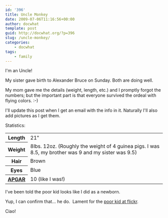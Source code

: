 ```yaml
---
id: '396'
title: Uncle Monkey
date: 2009-07-06T11:16:56+00:00
author: docwhat
template: post
guid: http://docwhat.org/?p=396
slug: /uncle-monkey/
categories:
    - docwhat
tags:
    - family
---
```


I'm an Uncle!

My sister gave birth to Alexander Bruce on Sunday. Both are doing well.

My mom gave me the details (weight, length, etc.) and I promptly forgot the
numbers; but the important part is that everyone survived the ordeal with
flying colors. :-)

I'll update this post when I get an email with the info in it. Naturally I'll
also add pictures as I get them.

Statistics:

<table border="0">
<tbody>
<tr>
<th>Length</th>
<td>21"</td>
</tr>
<tr>
<th>Weight</th>
<td>8lbs. 12oz. (Roughly the weight of 4 guinea pigs. I was  8.5, my brother was 9 and my sister was 9.5)</td>
</tr>
<tr>
<th>Hair</th>
<td>Brown</td>
</tr>
<tr>
<th>Eyes</th>
<td>Blue</td>
</tr>
<tr>
<th><a href="http://kidshealth.org/parent/newborn/first_days/apgar.html">APGAR</a></th>
<td>10 (like I was!)</td>
</tr>
</tbody></table>

I've been told the poor kid looks like I did as a newborn.

Yup, I can confirm that... he do.  Lament for the
[poor kid at flickr](https://www.flickr.com/photos/docwhat/sets/72157621387476120/ 'Photos of Alexander Bruce').

Ciao!
